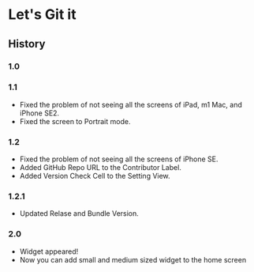 # Let's Git it  
## History
### 1.0
### 1.1
- Fixed the problem of not seeing all the screens of iPad, m1 Mac, and iPhone SE2.
- Fixed the screen to Portrait mode.

### 1.2
- Fixed the problem of not seeing all the screens of iPhone SE.
- Added GitHub Repo URL to the Contributor Label.
- Added Version Check Cell to the Setting View.

### 1.2.1
- Updated Relase and Bundle Version.

### 2.0
- Widget appeared!
- Now you can add small and medium sized widget to the home screen

